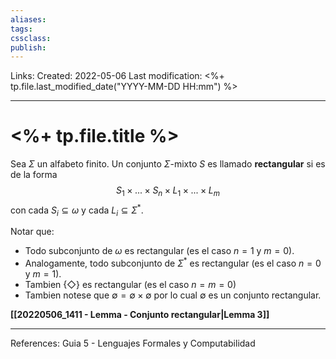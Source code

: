 ```yaml
---
aliases: 
tags: 
cssclass: 
publish: 
---
```


Links: 
Created: 2022-05-06
Last modification: <%+ tp.file.last_modified_date("YYYY-MM-DD HH:mm") %>

---
# <%+ tp.file.title %>
Sea $\Sigma$ un alfabeto finito. Un conjunto $\Sigma$-mixto $S$ es llamado **rectangular** si es de la forma
$$
S_{1}\times ...\times S_{n}\times L_{1}\times ...\times L_{m}
$$
con cada $S_{i}\subseteq \omega$ y cada $L_{i}\subseteq \Sigma ^{\ast }$.

Notar que:
- Todo subconjunto de $\omega$ es rectangular (es el caso $n=1$ y $m=0$).
- Analogamente, todo subconjunto de $\Sigma ^{\ast }$ es rectangular (es el caso $n=0$ y $m=1$).
- Tambien $\{\Diamond \}$ es rectangular (es el caso $n=m=0$)
- Tambien notese que $\emptyset =\emptyset \times \emptyset$ por lo cual $\emptyset$ es un conjunto rectangular.

**[[20220506_1411 - Lemma - Conjunto rectangular|Lemma 3]]**

---
References: Guia 5 - Lenguajes Formales y Computabilidad